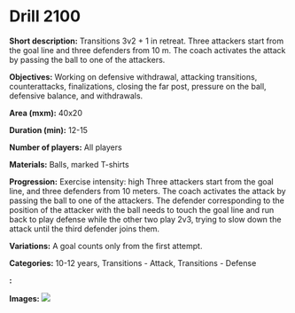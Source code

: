 # Drill 2100

**Short description:**
Transitions 3v2 + 1 in retreat. Three attackers start from the goal line and three defenders from 10 m. The coach activates the attack by passing the ball to one of the attackers.

**Objectives:**
Working on defensive withdrawal, attacking transitions, counterattacks, finalizations, closing the far post, pressure on the ball, defensive balance, and withdrawals.

**Area (mxm):**
40x20

**Duration (min):**
12-15

**Number of players:**
All players

**Materials:**
Balls, marked T-shirts

**Progression:**
Exercise intensity: high Three attackers start from the goal line, and three defenders from 10 meters. The coach activates the attack by passing the ball to one of the attackers. The defender corresponding to the position of the attacker with the ball needs to touch the goal line and run back to play defense while the other two play 2v3, trying to slow down the attack until the third defender joins them.

**Variations:**
A goal counts only from the first attempt.

**Categories:**
10-12 years, Transitions - Attack, Transitions - Defense

**:**


**Images:**
![](https://www.coachingfutsal.com/\images\24cba6c4-c11b-4741-8a20-b5a9eee17744_363.png)

